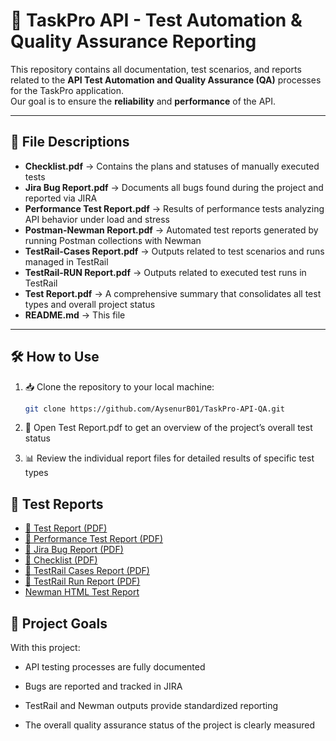 # 🚀 TaskPro API - Test Automation & Quality Assurance Reporting

This repository contains all documentation, test scenarios, and reports related to the **API Test Automation and Quality Assurance (QA)** processes for the TaskPro application.  
Our goal is to ensure the **reliability** and **performance** of the API.  

---

## 📂 File Descriptions

- **Checklist.pdf** → Contains the plans and statuses of manually executed tests  
- **Jira Bug Report.pdf** → Documents all bugs found during the project and reported via JIRA  
- **Performance Test Report.pdf** → Results of performance tests analyzing API behavior under load and stress  
- **Postman-Newman Report.pdf** → Automated test reports generated by running Postman collections with Newman  
- **TestRail-Cases Report.pdf** → Outputs related to test scenarios and runs managed in TestRail  
- **TestRail-RUN Report.pdf** → Outputs related to executed test runs in TestRail  
- **Test Report.pdf** → A comprehensive summary that consolidates all test types and overall project status  
- **README.md** → This file  

---

## 🛠 How to Use

1. 📥 Clone the repository to your local machine:
   ```bash
   git clone https://github.com/AysenurB01/TaskPro-API-QA.git
2. 📑 Open Test Report.pdf to get an overview of the project’s overall test status

3. 📊 Review the individual report files for detailed results of specific test types

## 🔗 Test Reports

- [📄 Test Report (PDF)](./Test%20Report.pdf)  
- [📄 Performance Test Report (PDF)](https://aysenur01.github.io/TaskPro-API-QA/Performance%20Test%20Report.pdf)  
- [📄 Jira Bug Report (PDF)](./Jira%20Bug%20Report.pdf)  
- [📄 Checklist (PDF)](./Checklist.pdf)  
- [📄 TestRail Cases Report (PDF)](./TestRail-Cases%20Report.pdf)  
- [📄 TestRail Run Report (PDF)](./TestRail-RUN%20Report.pdf)  
- [Newman HTML Test Report](https://aysenur01.github.io/TaskPro-API-QA/newman-report.html)  

## 🎯 Project Goals

With this project:

- API testing processes are fully documented

- Bugs are reported and tracked in JIRA

- TestRail and Newman outputs provide standardized reporting

- The overall quality assurance status of the project is clearly measured

